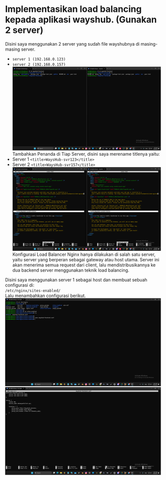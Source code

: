 # Implementasikan load balancing kepada aplikasi wayshub. (Gunakan 2 server)  
Disini saya menggunakan 2 server yang sudah file wayshubnya di masing-masing server.  
- `server 1 (192.168.0.123)`  
- `server 2 (192.168.0.157)`  
![LoadBalancing](scr/Foto-1-0.png)  
Tambahkan Penanda di Tiap Server, disini saya merename titlenya yaitu:  
- Server 1 `<title>WaysHub-svr123</title>`
- Server 2 `<title>WaysHub-svr157</title>`  
![LoadBalancing](scr/Foto-1-1.png)  
Konfigurasi Load Balancer Nginx hanya dilakukan di salah satu server, 
yaitu server yang berperan sebagai gateway atau host utama. Server ini akan menerima semua request dari client, 
lalu mendistribusikannya ke dua backend server menggunakan teknik load balancing.


Disini saya menggunakan server 1 sebagai host dan membuat sebuah configurasi di:  
`/etc/nginx/sites-enabled/`  
Lalu menambahkan configurasi berikut.  
![LoadBalancing](scr/Foto-1-2.png)  
![LoadBalancing](scr/Foto-1-3.png)   
 


